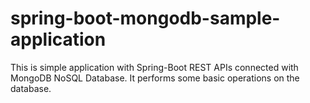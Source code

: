 # spring-boot-mongodb-sample-application

This is simple application with Spring-Boot REST APIs connected with MongoDB NoSQL Database.
It performs some basic operations on the database.

